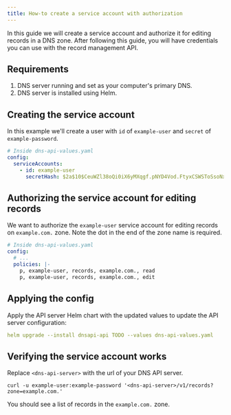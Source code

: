 ```yaml
---
title: How-to create a service account with authorization
---
```


In this guide we will create a service account and authorize it for editing
records in a DNS zone.
After following this guide, you will have credentials you can use with the record
management API.

## Requirements

1. DNS server running and set as your computer's primary DNS.
2. DNS server is installed using Helm.

## Creating the service account

In this example we'll create a user with `id` of `example-user` and
`secret` of `example-password`.

```yaml
# Inside dns-api-values.yaml
config:
  serviceAccounts:
    - id: example-user
      secretHash: $2a$10$CeuWZl38oQi0iX6yMXqgf.pNYD4Vod.FtyxCSWSToSsoNx2z/sPuO
```

## Authorizing the service account for editing records

We want to authorize the `example-user` service account for editing records on
`example.com.` zone.
Note the dot in the end of the zone name is required.

```yaml
# Inside dns-api-values.yaml
config:
  # ...
  policies: |-
    p, example-user, records, example.com., read
    p, example-user, records, example.com., edit
```

## Applying the config

Apply the API server Helm chart with the updated values to update the API server
configuration:

```yaml
helm upgrade --install dnsapi-api TODO --values dns-api-values.yaml
```

## Verifying the service account works

Replace `<dns-api-server>` with the url of your DNS API server.

```
curl -u example-user:example-password '<dns-api-server>/v1/records?zone=example.com.'
```

You should see a list of records in the `example.com.` zone.
